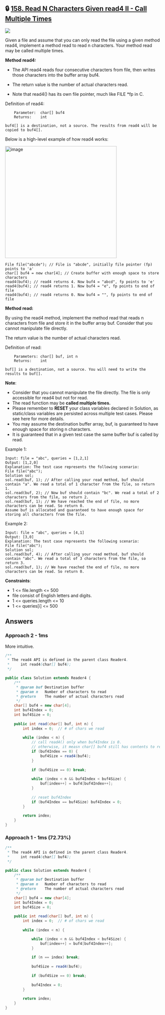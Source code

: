 ## 🔒 [158. Read N Characters Given read4 II - Call Multiple Times](https://leetcode.com/problems/read-n-characters-given-read4-ii-call-multiple-times/)

![](https://github.com/weltond/DataStructure/blob/master/hard.PNG)

Given a file and assume that you can only read the file using a given method read4, implement a method read to read n characters. Your method read may be called multiple times.

**Method read4:**

- The API read4 reads four consecutive characters from file, then writes those characters into the buffer array buf4.

- The return value is the number of actual characters read.

- Note that read4() has its own file pointer, much like FILE *fp in C.

Definition of read4:

```
    Parameter:  char[] buf4
    Returns:    int

buf4[] is a destination, not a source. The results from read4 will be copied to buf4[].
```

Below is a high-level example of how read4 works:

<img width="363" alt="image" src="https://user-images.githubusercontent.com/9000286/154860188-02cad697-a588-44aa-b3e5-df6261a2e6ec.png">

```
File file("abcde"); // File is "abcde", initially file pointer (fp) points to 'a'
char[] buf4 = new char[4]; // Create buffer with enough space to store characters
read4(buf4); // read4 returns 4. Now buf4 = "abcd", fp points to 'e'
read4(buf4); // read4 returns 1. Now buf4 = "e", fp points to end of file
read4(buf4); // read4 returns 0. Now buf4 = "", fp points to end of file
``` 

**Method read:**

By using the read4 method, implement the method read that reads n characters from file and store it in the buffer array buf. Consider that you cannot manipulate file directly.

The return value is the number of actual characters read.

Definition of read:

```
    Parameters:	char[] buf, int n
    Returns:	int

buf[] is a destination, not a source. You will need to write the results to buf[].
```

**Note**:

- Consider that you cannot manipulate the file directly. The file is only accessible for read4 but not for read.
- The read function may be **called multiple times.**
- Please remember to **RESET** your class variables declared in Solution, as static/class variables are persisted across multiple test cases. Please see here for more details.
- You may assume the destination buffer array, buf, is guaranteed to have enough space for storing n characters.
- It is guaranteed that in a given test case the same buffer buf is called by read.
 

Example 1:

```
Input: file = "abc", queries = [1,2,1]
Output: [1,2,0]
Explanation: The test case represents the following scenario:
File file("abc");
Solution sol;
sol.read(buf, 1); // After calling your read method, buf should contain "a". We read a total of 1 character from the file, so return 1.
sol.read(buf, 2); // Now buf should contain "bc". We read a total of 2 characters from the file, so return 2.
sol.read(buf, 1); // We have reached the end of file, no more characters can be read. So return 0.
Assume buf is allocated and guaranteed to have enough space for storing all characters from the file.
```

Example 2:

```
Input: file = "abc", queries = [4,1]
Output: [3,0]
Explanation: The test case represents the following scenario:
File file("abc");
Solution sol;
sol.read(buf, 4); // After calling your read method, buf should contain "abc". We read a total of 3 characters from the file, so return 3.
sol.read(buf, 1); // We have reached the end of file, no more characters can be read. So return 0.
``` 

**Constraints**:

- 1 <= file.length <= 500
- file consist of English letters and digits.
- 1 <= queries.length <= 10
- 1 <= queries[i] <= 500

## Answers
### Approach 2 - 1ms
More intuitive.

```java
/**
 * The read4 API is defined in the parent class Reader4.
 *     int read4(char[] buf4); 
 */

public class Solution extends Reader4 {
    /**
     * @param buf Destination buffer
     * @param n   Number of characters to read
     * @return    The number of actual characters read
     */
    char[] buf4 = new char[4];
    int buf4Index = 0;
    int buf4Size = 0;
    
    public int read(char[] buf, int n) {
        int index = 0;  // # of chars we read
        
        while (index < n) {
            // call read4() only when buf4Index is 0.
            // otherwise, it measn char[] buf4 still has contents to read.
            if (buf4Index == 0) {
                buf4Size = read4(buf4);
            }
            
            if (buf4Size == 0) break;
            
            while (index < n && buf4Index < buf4Size) {
                buf[index++] = buf4[buf4Index++];
            }
            
            // reset buf4Index
            if (buf4Index == buf4Size) buf4Index = 0;
        }
        
        return index;
    }
}
```

### Approach 1 - 1ms (72.73%)

```java
/**
 * The read4 API is defined in the parent class Reader4.
 *     int read4(char[] buf4); 
 */

public class Solution extends Reader4 {
    /**
     * @param buf Destination buffer
     * @param n   Number of characters to read
     * @return    The number of actual characters read
     */
    char[] buf4 = new char[4];
    int buf4Index = 0;
    int buf4Size = 0;
    
    public int read(char[] buf, int n) {
        int index = 0;  // # of chars we read
        
        while (index < n) {

            while (index < n && buf4Index < buf4Size) {
                buf[index++] = buf4[buf4Index++];
            }
            
            if (n == index) break;
            
            buf4Size = read4(buf4);
            
            if (buf4Size == 0) break;
            
            buf4Index = 0;
        }
        
        return index;
    }
}
```
